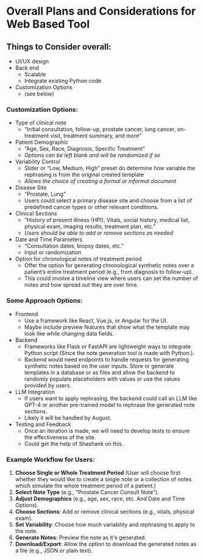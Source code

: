 # Overall Plans and Considerations for Web Based Tool


## Things to Consider overall:
   - UI/UX design
   - Back end
      - Scalable 
      - Integrate existing Python code
   - Customization Options
      - (see below)


### Customization Options:
   - Type of clinical note 
      - “Initial consultation, follow-up, prostate cancer, lung cancer, on-treatment visit, treatment summary, and more”
   - Patient Demographic
      - “Age, Sex, Race, Diagnosis, Specific Treatment”
      - *Options can be left blank and will be randomized if so*
   - Variability Control
      - Slider or “Low, Medium, High” preset do determine how variable the rephrasing is from the original created template
      - *Allows the choice of creating a formal or informal document*
   - Disease Site
      - “Prostate, Lung”
      - Users could select a primary disease site and choose from a list of predefined cancer types or other relevant conditions.
   - Clinical Sections
      - “History of present illness (HPI), Vitals, social history, medical list, physical exam, imaging results, treatment plan, etc.”
      - *Users should be able to add or remove sections as needed*
   - Date and Time Parameters
      - “Consultation dates, biopsy dates, etc.”
      - Input or randomization
   - Option for chronological notes of treatment period
      - Offer the option for generating chronological synthetic notes over a patient’s entire treatment period (e.g., from diagnosis to follow-up).
      - This could involve a timeline view where users can set the number of notes and how spread out they are over time.


### Some Approach Options:
   - Frontend
      - Use a framework like React, Vue.js, or Angular for the UI.
      - Maybe include preview features that show what the template may look like while changing data fields.
   - Backend
      - Frameworks like Flask or FastAPI are lightweight ways to integrate Python script (Since the note generation tool is made with Python.).
      - Backend would need endpoints to handle requests for generating synthetic notes based on the user inputs. Store or generate templates in a database or as files and allow the backend to randomly populate placeholders with values or use the values provided by users.
   - LLM Integration
      - If users want to apply rephrasing, the backend could call an LLM like GPT-4 or another pre-trained model to rephrase the generated note sections.
      - Likely it will be handled by August.
   - Testing and Feedback
      - Once an iteration is made, we will need to develop tests to ensure the effectiveness of the site.
      - Could get the help of Shashank on this.


### Example Workflow for Users:
   1. **Choose Single or Whole Treatment Period** (User will choose first whether they would like to create a single note or a collection of notes which simulate the whole treatment period of a patient.)
   2. **Select Note Type** (e.g., "Prostate Cancer Consult Note").
   3. **Adjust Demographics** (e.g., age, sex, race, etc. And Date and Time Options).
   4. **Choose Sections**: Add or remove clinical sections (e.g., vitals, physical exam).
   5. **Set Variability**: Choose how much variability and rephrasing to apply to the note.
   6. **Generate Notes**: Preview the note as it's generated.
   7. **Download/Export**: Allow the option to download the generated notes as a file (e.g., JSON or plain text).

